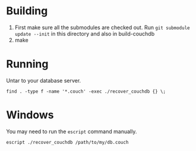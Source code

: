 # Building

1. First make sure all the submodules are checked out.
   Run `git submodule update --init` in this directory and also in
   build-couchdb
2. make

# Running

Untar to your database server.

    find . -type f -name '*.couch' -exec ./recover_couchdb {} \;

# Windows

You may need to run the `escript` command manually.

    escript ./recover_couchdb /path/to/my/db.couch
